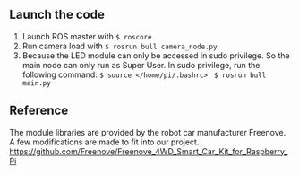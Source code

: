 ## Launch the code
1. Launch ROS master with `$ roscore`
2. Run camera load with `$ rosrun bull camera_node.py`
3. Because the LED module can only be accessed in sudo privilege. So the main node can only run as Super User. 
   In sudo privilege, run the following command:
    `$ source </home/pi/.bashrc> `
    `$ rosrun bull main.py`


## Reference
The module libraries are provided by the robot car manufacturer Freenove. A few modifications are made to fit into our project.
https://github.com/Freenove/Freenove_4WD_Smart_Car_Kit_for_Raspberry_Pi